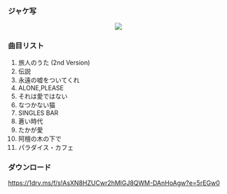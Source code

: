 ### ジャケ写

<div align="center"><img src="https://github.com/KawausoJyou/KawausoJyou.github.io/assets/92703641/cf2a098b-da0b-426e-a8ea-15f1a0e9c38b"></div>

### 曲目リスト

1. 旅人のうた (2nd Version)
2. 伝説
3. 永遠の嘘をついてくれ
4. ALONE,PLEASE
5. それは愛ではない
6. なつかない猫
7. SINGLES BAR
8. 蒼い時代
9. たかが愛
10. 阿檀の木の下で
11. パラダイス・カフェ

### ダウンロード

https://1drv.ms/f/s!AsXN8HZUCwr2hMlGJ8QWM-DAnHoAgw?e=5rEGw0